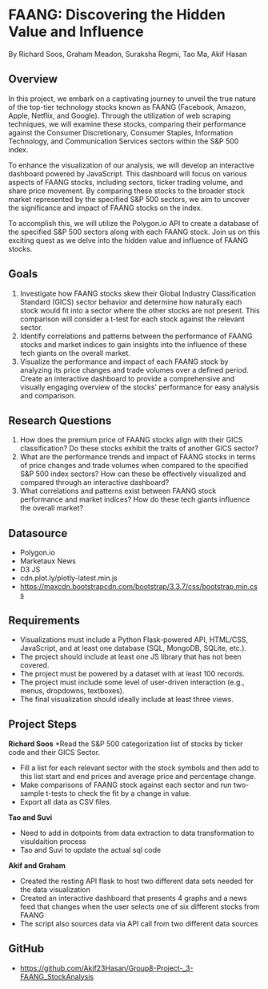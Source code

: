 # FAANG: Discovering the Hidden Value and Influence
By Richard Soos, Graham Meadon, Suraksha Regmi, Tao Ma, Akif Hasan

## Overview
In this project, we embark on a captivating journey to unveil the true nature of the top-tier technology stocks known as FAANG (Facebook, Amazon, Apple, Netflix, and Google). Through the utilization of web scraping techniques, we will examine these stocks, comparing their performance against the Consumer Discretionary, Consumer Staples, Information Technology, and Communication Services sectors within the S&P 500 index.

To enhance the visualization of our analysis, we will develop an interactive dashboard powered by JavaScript. This dashboard will focus on various aspects of FAANG stocks, including sectors, ticker trading volume, and share price movement. By comparing these stocks to the broader stock market represented by the specified S&P 500 sectors, we aim to uncover the significance and impact of FAANG stocks on the index.

To accomplish this, we will utilize the Polygon.io API to create a database of the specified S&P 500 sectors along with each FAANG stock. Join us on this exciting quest as we delve into the hidden value and influence of FAANG stocks.

## Goals
1) Investigate how FAANG stocks skew their Global Industry Classification Standard (GICS) sector behavior and determine how naturally each stock would fit into a sector where the other stocks are not present. This comparison will consider a t-test for each stock against the relevant sector.
2) Identify correlations and patterns between the performance of FAANG stocks and market indices to gain insights into the influence of these tech giants on the overall market.
3) Visualize the performance and impact of each FAANG stock by analyzing its price changes and trade volumes over a defined period. Create an interactive dashboard to provide a comprehensive and visually engaging overview of the stocks' performance for easy analysis and comparison.

## Research Questions
1) How does the premium price of FAANG stocks align with their GICS classification? Do these stocks exhibit the traits of another GICS sector?
2) What are the performance trends and impact of FAANG stocks in terms of price changes and trade volumes when compared to the specified S&P 500 index sectors? How can these be effectively visualized and compared through an interactive dashboard?
3) What correlations and patterns exist between FAANG stock performance and market indices? How do these tech giants influence the overall market?

## Datasource
* Polygon.io
* Marketaux News
* D3 JS
* cdn.plot.ly/plotly-latest.min.js
* https://maxcdn.bootstrapcdn.com/bootstrap/3.3.7/css/bootstrap.min.css

## Requirements
* Visualizations must include a Python Flask-powered API, HTML/CSS, JavaScript, and at least one database (SQL, MongoDB, SQLite, etc.).
* The project should include at least one JS library that has not been covered.
* The project must be powered by a dataset with at least 100 records.
* The project must include some level of user-driven interaction (e.g., menus, dropdowns, textboxes).
* The final visualization should ideally include at least three views.

## Project Steps
**Richard Soos**
*Read the S&P 500 categorization list of stocks by ticker code and their GICS Sector.
* Fill a list for each relevant sector with the stock symbols and then add to this list start and end prices and average price and percentage change.
* Make comparisons of FAANG stock against each sector and run two-sample t-tests to check the fit by a change in value.
* Export all data as CSV files.

**Tao and Suvi**
* Need to add in dotpoints from data extraction to data transformation to visuldaition process
* Tao and Suvi to update the actual sql code 

**Akif and Graham**
* Created the resting API flask to host two different data sets needed for the data visualization
* Created an interactive dashboard that presents 4 graphs and a news feed that changes when the user selects one of six different stocks from FAANG
* The script also sources data via API call from two different data sources 


## GitHub
* https://github.com/Akif23Hasan/Group8-Project-_3-FAANG_StockAnalysis
